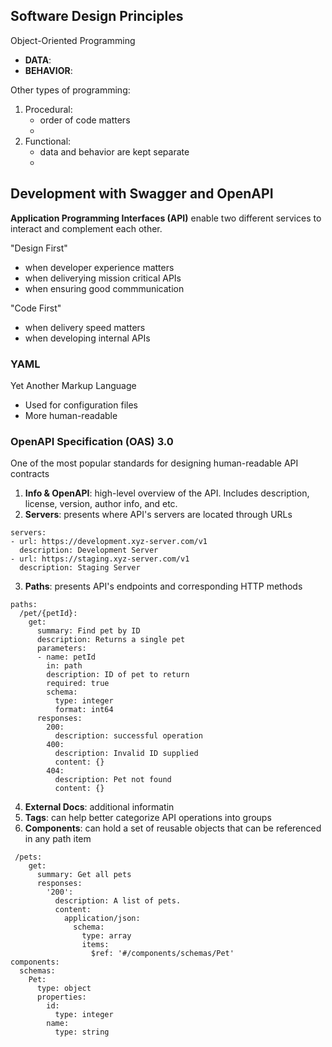 ## Software Design Principles
Object-Oriented Programming
- **DATA**:
- **BEHAVIOR**:

Other types of programming:
1. Procedural:
    - order of code matters
    -
2. Functional:
    - data and behavior are kept separate
    -






## Development with Swagger and OpenAPI
**Application Programming Interfaces (API)** enable two different services to interact and complement each other.


"Design First"
- when developer experience matters
- when deliverying mission critical APIs
- when ensuring good commmunication


"Code First"
- when delivery speed matters
- when developing internal APIs



### YAML
Yet Another Markup Language

- Used for configuration files
- More human-readable

### OpenAPI Specification (OAS) 3.0
One of the most popular standards for designing human-readable API contracts

1. **Info & OpenAPI**: high-level overview of the API. Includes description, license, version, author info, and etc.
2. **Servers**: presents where API's servers are located through URLs
```
servers:
- url: https://development.xyz-server.com/v1
  description: Development Server
- url: https://staging.xyz-server.com/v1
  description: Staging Server
```
3. **Paths**: presents API's endpoints and corresponding HTTP methods
```
paths:
  /pet/{petId}:
    get:
      summary: Find pet by ID
      description: Returns a single pet
      parameters:
      - name: petId
        in: path
        description: ID of pet to return
        required: true
        schema:
          type: integer
          format: int64
      responses:
        200:
          description: successful operation
        400:
          description: Invalid ID supplied
          content: {}
        404:
          description: Pet not found
          content: {}
```
4. **External Docs**: additional informatin
5. **Tags**: can help better categorize API operations into groups
6. **Components**: can hold a set of reusable objects that can be referenced in any path item
```
 /pets:
    get:
      summary: Get all pets
      responses:
        '200':
          description: A list of pets.
          content:
            application/json:
              schema:
                type: array
                items:
                  $ref: '#/components/schemas/Pet'
components:
  schemas:
    Pet:
      type: object
      properties:
        id:
          type: integer
        name:
          type: string
```
